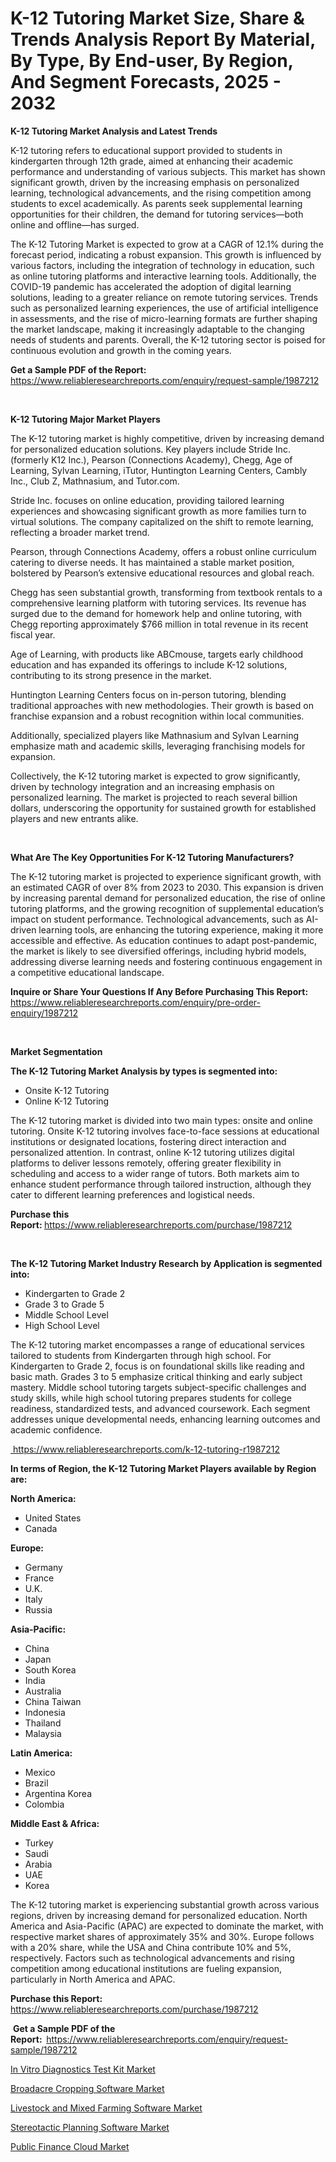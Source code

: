 <p><h1>K-12 Tutoring Market Size, Share & Trends Analysis Report By Material, By Type, By End-user, By Region, And Segment Forecasts, 2025 - 2032</h1></p><p><strong>K-12 Tutoring Market Analysis and Latest Trends</strong></p>
<p><p>K-12 tutoring refers to educational support provided to students in kindergarten through 12th grade, aimed at enhancing their academic performance and understanding of various subjects. This market has shown significant growth, driven by the increasing emphasis on personalized learning, technological advancements, and the rising competition among students to excel academically. As parents seek supplemental learning opportunities for their children, the demand for tutoring services—both online and offline—has surged.</p><p>The K-12 Tutoring Market is expected to grow at a CAGR of 12.1% during the forecast period, indicating a robust expansion. This growth is influenced by various factors, including the integration of technology in education, such as online tutoring platforms and interactive learning tools. Additionally, the COVID-19 pandemic has accelerated the adoption of digital learning solutions, leading to a greater reliance on remote tutoring services. Trends such as personalized learning experiences, the use of artificial intelligence in assessments, and the rise of micro-learning formats are further shaping the market landscape, making it increasingly adaptable to the changing needs of students and parents. Overall, the K-12 tutoring sector is poised for continuous evolution and growth in the coming years.</p></p>
<p><strong>Get a Sample PDF of the Report:&nbsp;</strong> <a href="https://www.reliableresearchreports.com/enquiry/request-sample/1987212?utm_campaign=3257&utm_medium=2&utm_source=Github&utm_content=ia&utm_term=11032025&utm_id=k-12-tutoring">https://www.reliableresearchreports.com/enquiry/request-sample/1987212</a></p>
<p>&nbsp;</p>
<p><strong>K-12 Tutoring Major Market Players</strong></p>
<p><p>The K-12 tutoring market is highly competitive, driven by increasing demand for personalized education solutions. Key players include Stride Inc. (formerly K12 Inc.), Pearson (Connections Academy), Chegg, Age of Learning, Sylvan Learning, iTutor, Huntington Learning Centers, Cambly Inc., Club Z, Mathnasium, and Tutor.com.</p><p>Stride Inc. focuses on online education, providing tailored learning experiences and showcasing significant growth as more families turn to virtual solutions. The company capitalized on the shift to remote learning, reflecting a broader market trend.</p><p>Pearson, through Connections Academy, offers a robust online curriculum catering to diverse needs. It has maintained a stable market position, bolstered by Pearson’s extensive educational resources and global reach.</p><p>Chegg has seen substantial growth, transforming from textbook rentals to a comprehensive learning platform with tutoring services. Its revenue has surged due to the demand for homework help and online tutoring, with Chegg reporting approximately $766 million in total revenue in its recent fiscal year.</p><p>Age of Learning, with products like ABCmouse, targets early childhood education and has expanded its offerings to include K-12 solutions, contributing to its strong presence in the market.</p><p>Huntington Learning Centers focus on in-person tutoring, blending traditional approaches with new methodologies. Their growth is based on franchise expansion and a robust recognition within local communities.</p><p>Additionally, specialized players like Mathnasium and Sylvan Learning emphasize math and academic skills, leveraging franchising models for expansion. </p><p>Collectively, the K-12 tutoring market is expected to grow significantly, driven by technology integration and an increasing emphasis on personalized learning. The market is projected to reach several billion dollars, underscoring the opportunity for sustained growth for established players and new entrants alike.</p></p>
<p>&nbsp;</p>
<p><strong>What Are The Key Opportunities For K-12 Tutoring Manufacturers?</strong></p>
<p><p>The K-12 tutoring market is projected to experience significant growth, with an estimated CAGR of over 8% from 2023 to 2030. This expansion is driven by increasing parental demand for personalized education, the rise of online tutoring platforms, and the growing recognition of supplemental education’s impact on student performance. Technological advancements, such as AI-driven learning tools, are enhancing the tutoring experience, making it more accessible and effective. As education continues to adapt post-pandemic, the market is likely to see diversified offerings, including hybrid models, addressing diverse learning needs and fostering continuous engagement in a competitive educational landscape.</p></p>
<p><strong>Inquire or Share Your Questions If Any Before Purchasing This Report:</strong> <a href="https://www.reliableresearchreports.com/enquiry/pre-order-enquiry/1987212?utm_campaign=3257&utm_medium=2&utm_source=Github&utm_content=ia&utm_term=11032025&utm_id=k-12-tutoring">https://www.reliableresearchreports.com/enquiry/pre-order-enquiry/1987212</a></p>
<p>&nbsp;</p>
<p><strong>Market Segmentation</strong></p>
<p><strong>The K-12 Tutoring Market Analysis by types is segmented into:</strong></p>
<p><ul><li>Onsite K-12 Tutoring</li><li>Online K-12 Tutoring</li></ul></p>
<p><p>The K-12 tutoring market is divided into two main types: onsite and online tutoring. Onsite K-12 tutoring involves face-to-face sessions at educational institutions or designated locations, fostering direct interaction and personalized attention. In contrast, online K-12 tutoring utilizes digital platforms to deliver lessons remotely, offering greater flexibility in scheduling and access to a wider range of tutors. Both markets aim to enhance student performance through tailored instruction, although they cater to different learning preferences and logistical needs.</p></p>
<p><strong>Purchase this Report:&nbsp;</strong><a href="https://www.reliableresearchreports.com/purchase/1987212?utm_campaign=3257&utm_medium=2&utm_source=Github&utm_content=ia&utm_term=11032025&utm_id=k-12-tutoring">https://www.reliableresearchreports.com/purchase/1987212</a></p>
<p>&nbsp;</p>
<p><strong>The K-12 Tutoring Market Industry Research by Application is segmented into:</strong></p>
<p><ul><li>Kindergarten to Grade 2</li><li>Grade 3 to Grade 5</li><li>Middle School Level</li><li>High School Level</li></ul></p>
<p><p>The K-12 tutoring market encompasses a range of educational services tailored to students from Kindergarten through high school. For Kindergarten to Grade 2, focus is on foundational skills like reading and basic math. Grades 3 to 5 emphasize critical thinking and early subject mastery. Middle school tutoring targets subject-specific challenges and study skills, while high school tutoring prepares students for college readiness, standardized tests, and advanced coursework. Each segment addresses unique developmental needs, enhancing learning outcomes and academic confidence.</p></p>
<p><a href="https://www.reliableresearchreports.com/k-12-tutoring-r1987212?utm_campaign=3257&utm_medium=2&utm_source=Github&utm_content=ia&utm_term=11032025&utm_id=k-12-tutoring">&nbsp;https://www.reliableresearchreports.com/k-12-tutoring-r1987212</a></p>
<p><strong>In terms of Region, the K-12 Tutoring Market Players available by Region are:</strong></p>
<p>
    <p> <strong> North America: </strong>
        <ul>
            <li>United States</li>
            <li>Canada</li>
        </ul>
        </p> 
    <p> <strong> Europe: </strong>
        <ul>
            <li>Germany</li>
            <li>France</li>
            <li>U.K.</li>
            <li>Italy</li>
            <li>Russia</li>
        </ul>
        </p> 
    <p> <strong> Asia-Pacific: </strong>
        <ul>
            <li>China</li>
            <li>Japan</li>
            <li>South Korea</li>
            <li>India</li>
            <li>Australia</li>
            <li>China Taiwan</li>
            <li>Indonesia</li>
            <li>Thailand</li>
            <li>Malaysia</li>
        </ul>
        </p> 
    <p> <strong> Latin America: </strong>
        <ul>
            <li>Mexico</li>
            <li>Brazil</li>
            <li>Argentina Korea</li>
            <li>Colombia</li>
        </ul>
        </p> 
    <p> <strong> Middle East & Africa: </strong>
        <ul>
            <li>Turkey</li>
            <li>Saudi</li>
            <li>Arabia</li>
            <li>UAE</li>
            <li>Korea</li>
        </ul>
    </p>
    </p>
<p><p>The K-12 tutoring market is experiencing substantial growth across various regions, driven by increasing demand for personalized education. North America and Asia-Pacific (APAC) are expected to dominate the market, with respective market shares of approximately 35% and 30%. Europe follows with a 20% share, while the USA and China contribute 10% and 5%, respectively. Factors such as technological advancements and rising competition among educational institutions are fueling expansion, particularly in North America and APAC.</p></p>
<p><strong>Purchase this Report: </strong><a href="https://www.reliableresearchreports.com/purchase/1987212?utm_campaign=3257&utm_medium=2&utm_source=Github&utm_content=ia&utm_term=11032025&utm_id=k-12-tutoring">https://www.reliableresearchreports.com/purchase/1987212</a></p>
<p>&nbsp;<strong>Get a Sample PDF of the Report:&nbsp;&nbsp;</strong><a href="https://www.reliableresearchreports.com/enquiry/request-sample/1987212?utm_campaign=3257&utm_medium=2&utm_source=Github&utm_content=ia&utm_term=11032025&utm_id=k-12-tutoring">https://www.reliableresearchreports.com/enquiry/request-sample/1987212</a></p>
<p><strong></strong></p>
<p><p><a href="https://github.com/papnider/Market-Research-Report-List-1/blob/main/in-vitro-diagnostics-test-kit-market.md?utm_campaign=3257&utm_medium=2&utm_source=Github&utm_content=ia&utm_term=11032025&utm_id=k-12-tutoring">In Vitro Diagnostics Test Kit Market</a></p><p><a href="https://github.com/dickstoscopg/Market-Research-Report-List-1/blob/main/broadacre-cropping-software-market.md?utm_campaign=3257&utm_medium=2&utm_source=Github&utm_content=ia&utm_term=11032025&utm_id=k-12-tutoring">Broadacre Cropping Software Market</a></p><p><a href="https://github.com/geresalgieaz/Market-Research-Report-List-1/blob/main/livestock-and-mixed-farming-software-market.md?utm_campaign=3257&utm_medium=2&utm_source=Github&utm_content=ia&utm_term=11032025&utm_id=k-12-tutoring">Livestock and Mixed Farming Software Market</a></p><p><a href="https://github.com/ceranamaduvq/Market-Research-Report-List-1/blob/main/stereotactic-planning-software-market.md?utm_campaign=3257&utm_medium=2&utm_source=Github&utm_content=ia&utm_term=11032025&utm_id=k-12-tutoring">Stereotactic Planning Software Market</a></p><p><a href="https://github.com/foustzelmsdv/Market-Research-Report-List-1/blob/main/public-finance-cloud-market.md?utm_campaign=3257&utm_medium=2&utm_source=Github&utm_content=ia&utm_term=11032025&utm_id=k-12-tutoring">Public Finance Cloud Market</a></p></p>